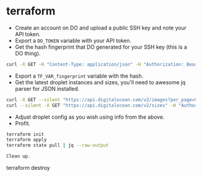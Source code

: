 # terraform

* Create an account on DO and upload a public SSH key and note your API token.
* Export a `DO_TOKEN` variable with your API token.
* Get the hash fingerprint that DO generated for your SSH key (this is a DO thing).
```sh
curl -X GET -H "Content-Type: application/json" -H "Authorization: Bearer $DO_TOKEN" "https://api.digitalocean.com/v2/account/keys"
```
* Export a `TF_VAR_fingerprint` variable with the hash.
* Get the latest droplet instances and sizes, you'll need to awesome jq parser for JSON installed.
```sh
curl -X GET --silent "https://api.digitalocean.com/v2/images?per_page=999" -H "Authorization: Bearer $DO_TOKEN" > droplets.json
curl --silent -X GET "https://api.digitalocean.com/v2/sizes" -H "Authorization: Bearer $DO_TOKEN" | jq '.sizes[].slug' > sizes.json
```
* Adjust droplet config as you wish using info from the above.
* Profit.
```sh
terraform init
terraform apply
terraform state pull | jq --raw-output

Clean up.
```
terraform destroy
```
